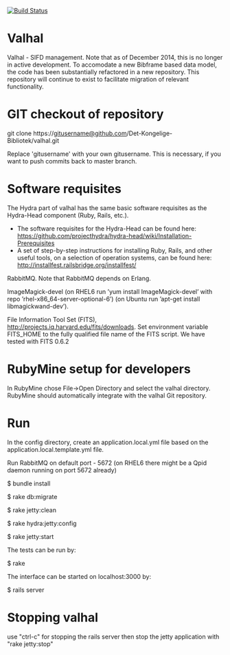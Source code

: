[![Build Status](https://travis-ci.org/Det-Kongelige-Bibliotek/valhal.png?branch=master)](https://travis-ci.org/Det-Kongelige-Bibliotek/valhal)

Valhal
===

Valhal - SIFD management.
Note that as of December 2014, this is no longer in active development. To accomodate a new Bibframe based data model, the code has been substantially refactored in a new repository. This repository will continue to exist to facilitate migration of relevant functionality.


GIT checkout of repository
===

git clone https://gitusername@github.com/Det-Kongelige-Bibliotek/valhal.git

Replace 'gitusername' with your own gitusername.
This is necessary, if you want to push commits back to master branch.

Software requisites
===

The Hydra part of valhal has the same basic software requisites as the Hydra-Head component (Ruby, Rails, etc.).
  - The software requisites for the Hydra-Head can be found here: https://github.com/projecthydra/hydra-head/wiki/Installation-Prerequisites
  - A set of step-by-step instructions for installing Ruby, Rails, and other useful tools,
    on a selection of operation systems, can be found here: http://installfest.railsbridge.org/installfest/

RabbitMQ. Note that RabbitMQ depends on Erlang.

ImageMagick-devel (on RHEL6 run ’yum install ImageMagick-devel’ with repo ’rhel-x86_64-server-optional-6’)
(on Ubuntu run ’apt-get install libmagickwand-dev’).

File Information Tool Set (FITS), http://projects.iq.harvard.edu/fits/downloads.
Set environment variable FITS_HOME to the fully qualified file name of the FITS script.
We have tested with FITS 0.6.2

RubyMine setup for developers
===
In RubyMine chose File->Open Directory and select the valhal directory.
RubyMine should automatically integrate with the valhal Git repository.

Run
===

In the config directory, create an application.local.yml file based on the application.local.template.yml file.

Run RabbitMQ on default port - 5672 (on RHEL6 there might be a Qpid daemon running on port 5672 already)

$ bundle install

$ rake db:migrate

$ rake jetty:clean

$ rake hydra:jetty:config

$ rake jetty:start

The tests can be run by:

$ rake

The interface can be started on localhost:3000 by:

$ rails server


Stopping valhal
===================

use "ctrl-c" for stopping the rails server
then stop the jetty application with "rake jetty:stop"


